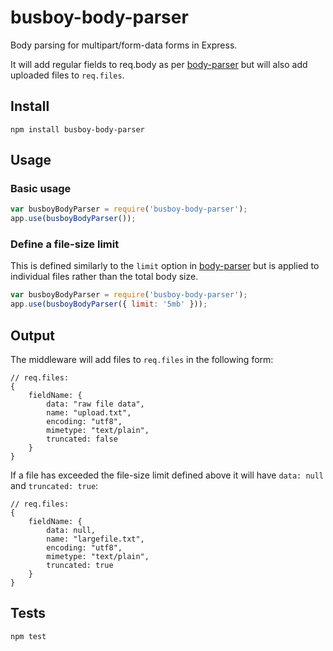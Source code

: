 busboy-body-parser
=================

Body parsing for multipart/form-data forms in Express.

It will add regular fields to req.body as per [body-parser](https://www.npmjs.org/package/body-parser) but will also add uploaded files to `req.files`.

## Install

`npm install busboy-body-parser`

## Usage

### Basic usage

```javascript
var busboyBodyParser = require('busboy-body-parser');
app.use(busboyBodyParser());
```

### Define a file-size limit

This is defined similarly to the `limit` option in [body-parser](https://www.npmjs.org/package/body-parser) but is applied to individual files rather than the total body size.

```javascript
var busboyBodyParser = require('busboy-body-parser');
app.use(busboyBodyParser({ limit: '5mb' }));
```
## Output

The middleware will add files to `req.files` in the following form:

```
// req.files:
{
    fieldName: {
        data: "raw file data",
        name: "upload.txt",
        encoding: "utf8",
        mimetype: "text/plain",
        truncated: false
    }
}
```

If a file has exceeded the file-size limit defined above it will have `data: null` and `truncated: true`:

```
// req.files:
{
    fieldName: {
        data: null,
        name: "largefile.txt",
        encoding: "utf8",
        mimetype: "text/plain",
        truncated: true
    }
}
```

## Tests

`npm test`
